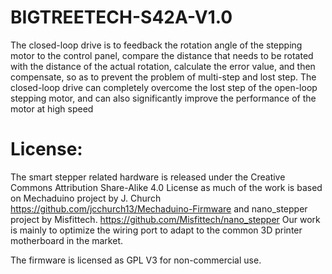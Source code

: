 # BIGTREETECH-S42A-V1.0
The closed-loop drive is to feedback the rotation angle of the stepping motor to the control panel, compare the distance that needs to be rotated with the distance of the actual rotation, calculate the error value, and then compensate, so as to prevent the problem of multi-step and lost step. The closed-loop drive can completely overcome the lost step of the open-loop stepping motor, and can also significantly improve the performance of the motor at high speed

# License:
The smart stepper related hardware is released under the Creative Commons Attribution Share-Alike 4.0 License as much of the work is based on Mechaduino project by J. Church
https://github.com/jcchurch13/Mechaduino-Firmware
and nano_stepper project by Misfittech.
https://github.com/Misfittech/nano_stepper
Our work is mainly to optimize the wiring port to adapt to the common 3D printer motherboard in the market.

The firmware is licensed as GPL V3 for non-commercial use. 
